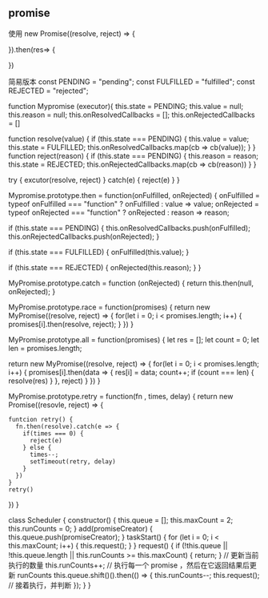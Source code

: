 <!--
 * @Author: hcs
 * @Date: 2023-04-18 10:42:25
 * @LastEditTime: 2023-04-22 15:39:13
 * @LastEditors: Do not edit
 * @Description: Modify here please
 * @FilePath: \git_program\FEStudy\手写代码\promise.md
-->
## promise
使用
new Promise((resolve, reject) => {

}).then(res=> {
  
})

简易版本
const PENDING = "pending";
const FULFILLED = "fulfilled";
const REJECTED = "rejected";

function Mypromise (executor){
  this.state = PENDING;
  this.value = null;
  this.reason = null;
  this.onResolvedCallbacks = [];
  this.onRejectedCallbacks = []

  function resolve(value) {
    if (this.state === PENDING) {
      this.value = value;
      this.state = FULFILLED;
      this.onResolvedCallbacks.map(cb => cb(value));
    }
  }
  function reject(reason) {
    if (this.state === PENDING) {
      this.reason = reason;
      this.state = REJECTED;
      this.onRejectedCallbacks.map(cb => cb(reason))
    }
  }

  try {
    excutor(resolve, reject)
  } catch(e) {
    reject(e)
  }
}


Mypromise.prototype.then = function(onFulfilled, onRejected) {
  onFulfilled = typeof onFulfilled === "function" ? onFulfilled : value => value;
  onRejected = typeof onRejected === "function" ? onRejected : reason => reason;

  if (this.state === PENDING) {
    this.onResolvedCallbacks.push(onFulfilled);
    this.onRejectedCallbacks.push(onRejected);
  }

  if (this.state === FULFILLED) {
    onFulfilled(this.value);
  }

  if (this.state === REJECTED) {
    onRejected(this.reason);
  }
}

MyPromise.prototype.catch = function (onRejected) {
  return this.then(null, onRejected);
}

MyPromise.prototype.race = function(promises) {
  return new MyPromise((resolve, reject) => {
    for(let i = 0; i < promises.length; i++) {
      promises[i].then(resolve, reject);
    }
  })
}

MyPromise.prototype.all = function(promises) {
  let res = [];
  let count = 0;
  let len = promises.length;

  return new MyPromise((resolve, reject) => {
    for(let i = 0; i < promises.length; i++) {
      promises[i].then(data => {
        res[i] = data;
        count++;
        if (count === len) {
          resolve(res)
        }
      }, reject)
    }
  })
}

MyPromise.prototype.retry = function(fn , times, delay) {
  return new Promise((resovle, reject) => {
    
    funtcion retry() {
      fn.then(resolve).catch(e => {
        if(times === 0) {
          reject(e)
        } else {
          times--;
          setTimeout(retry, delay)
        }
      })
    }
    retry()
  })
}


class Scheduler {
  constructor() {
    this.queue = [];
    this.maxCount = 2;
    this.runCounts = 0;
  }
  add(promiseCreator) {
    this.queue.push(promiseCreator);
  }
  taskStart() {
    for (let i = 0; i < this.maxCount; i++) {
      this.request();
    }
  }
  request() {
    if (!this.queue || !this.queue.length || this.runCounts >= this.maxCount) {
      return;
    }
    // 更新当前执行的数量
    this.runCounts++;
    // 执行每一个 promise ，然后在它返回结果后更新  runCounts
    this.queue.shift()().then(() => {
      this.runCounts--;
      this.request();  // 接着执行，并判断
    });
  }
}